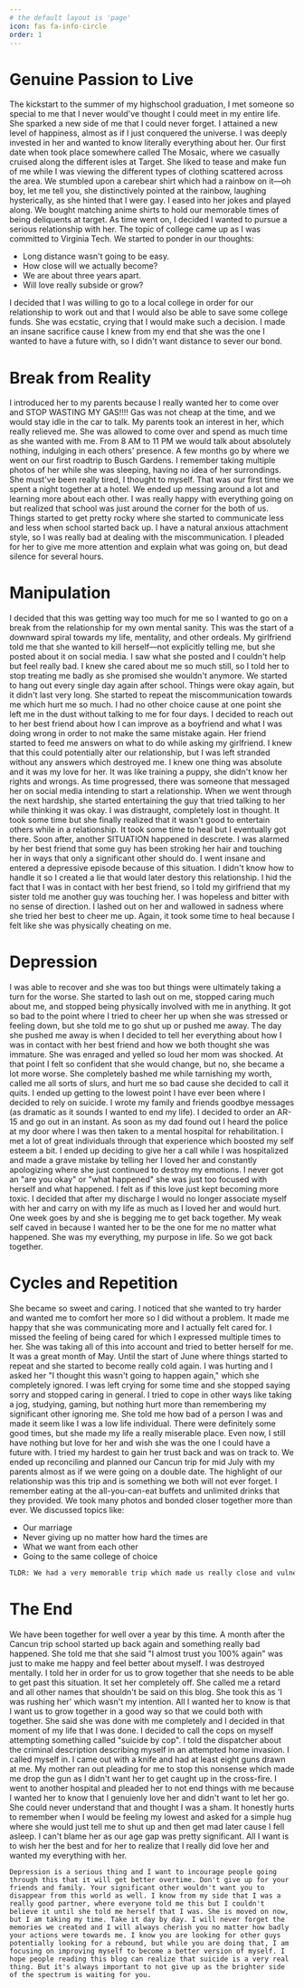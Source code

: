 ```yaml
---
# the default layout is 'page'
icon: fas fa-info-circle
order: 1
---
```

# Genuine Passion to Live

The kickstart to the summer of my highschool graduation, I met someone so special to me that I never would've thought I could meet in my entire life. She sparked a new side of me that I could never forget. I attained a new level of happiness, almost as if I just conquered the universe. I was deeply invested in her and wanted to know literally everything about her. Our first date when took place somewhere called The Mosaic, where we casually cruised along the different isles at Target. She liked to tease and make fun of me while I was viewing the different types of clothing scattered across the area. We stumbled upon a carebear shirt which had a rainbow on it—oh boy, let me tell you, she distinctively pointed at the rainbow, laughing hysterically, as she hinted that I were gay. I eased into her jokes and played along. We bought matching anime shirts to hold our memorable times of being deliquents at target. As time went on, I decided I wanted to pursue a serious relationship with her. The topic of college came up as I was committed to Virginia Tech. We started to ponder in our thoughts:
* Long distance wasn't going to be easy.
* How close will we actually become?
* We are about three years apart.
* Will love really subside or grow?

I decided that I was willing to go to a local college in order for our relationship to work out and that I would also be able to save some college funds. She was ecstatic, crying that I would make such a decision. I made an insane sacrifice cause I knew from my end that she was the one I wanted to have a future with, so I didn't want distance to sever our bond. 
# Break from Reality

I introduced her to my parents because I really wanted her to come over and STOP WASTING MY GAS!!!! Gas was not cheap at the time, and we would stay idle in the car to talk. My parents took an interest in her, which really relieved me. She was allowed to come over and spend as much time as she wanted with me. From 8 AM to 11 PM we would talk about absolutely nothing, indulging in each others' presence. A few months go by where we went on our first roadtrip to Busch Gardens. I remember taking multiple photos of her while she was sleeping, having no idea of her surrondings. She must've been really tired, I thought to myself. That was our first time we spent a night together at a hotel. We ended up messing around a lot and learning more about each other. I was really happy with everything going on but realized that school was just around the corner for the both of us. Things started to get pretty rocky where she started to communicate less and less when school started back up. I have a natural anxious attachment style, so I was really bad at dealing with the miscommunication. I pleaded for her to give me more attention and explain what was going on, but dead silence for several hours.

# Manipulation

I decided that this was getting way too much for me so I wanted to go on a break from the relationship for my own mental sanity. This was the start of a downward spiral towards my life, mentality, and other ordeals. My girlfriend told me that she wanted to kill herself—not explicitly telling me, but she posted about it on social media. I saw what she posted and I couldn't help but feel really bad. I knew she cared about me so much still, so I told her to stop treating me badly as she promised she wouldn't anymore. We started to hang out every single day again after school. Things were okay again, but it didn't last very long. She started to repeat the miscommunication towards me which hurt me so much. I had no other choice cause at one point she left me in the dust without talking to me for four days. I decided to reach out to her best friend about how I can improve as a boyfriend and what I was doing wrong in order to not make the same mistake again. Her friend started to feed me answers on what to do while asking my girlfriend. I knew that this could potentially alter our relationship, but I was left stranded without any answers which destroyed me. I knew one thing was absolute and it was my love for her. It was like training a puppy, she didn't know her rights and wrongs. As time progressed, there was someone that messaged her on social media intending to start a relationship. When we went through the next hardship, she started entertaining the guy that tried talking to her while thinking it was okay. I was distraught, completely lost in thought. It took some time but she finally realized that it wasn't good to entertain others while in a relationship. It took some time to heal but I eventually got there. Soon after, another SITUATION happened in descrete. I was alarmed by her best friend that some guy has been stroking her hair and touching her in ways that only a significant other should do. I went insane and entered a depressive episode because of this situation. I didn't know how to handle it so I created a lie that would later destory this relationship. I hid the fact that I was in contact with her best friend, so I told my girlfriend that my sister told me another guy was touching her. I was hopeless and bitter with no sense of direction. I lashed out on her and wallowed in sadness where she tried her best to cheer me up. Again, it took some time to heal because I felt like she was physically cheating on me.

# Depression

I was able to recover and she was too but things were ultimately taking a turn for the worse. She started to lash out on me, stopped caring much about me, and stopped being physically involved with me in anything. It got so bad to the point where I tried to cheer her up when she was stressed or feeling down, but she told me to go shut up or pushed me away. The day she pushed me away is when I decided to tell her everything about how I was in contact with her best friend and how we both thought she was immature. She was enraged and yelled so loud her mom was shocked. At that point I felt so confident that she would change, but no, she became a lot more worse. She completely bashed me while tarnishing my worth, called me all sorts of slurs, and hurt me so bad cause she decided to call it quits. I ended up getting to the lowest point I have ever been where I decided to rely on suicide. I wrote my family and friends goodbye messages (as dramatic as it sounds I wanted to end my life). I decided to order an AR-15 and go out in an instant. As soon as my dad found out I heard the police at my door where I was then taken to a mental hospital for rehabilitation. I met a lot of great individuals through that experience which boosted my self esteem a bit. I ended up deciding to give her a call while I was hospitalized and made a grave mistake by telling her I loved her and constantly apologizing where she just continued to destroy my emotions. I never got an "are you okay" or "what happened" she was just too focused with herself and what happened. I felt as if this love just kept becoming more toxic. I decided that after my discharge I would no longer associate myself with her and carry on with my life as much as I loved her and would hurt. One week goes by and she is begging me to get back together. My weak self caved in because I wanted her to be the one for me no matter what happened. She was my everything, my purpose in life. So we got back together.

# Cycles and Repetition

She became so sweet and caring. I noticed that she wanted to try harder and wanted me to comfort her more so I did without a problem. It made me happy that she was communicating more and I actually felt cared for. I missed the feeling of being cared for which I expressed multiple times to her. She was taking all of this into account and tried to better herself for me. It was a great month of May. Until the start of June where things started to repeat and she started to become really cold again. I was hurting and I asked her "I thought this wasn't going to happen again," which she completely ignored. I was left crying for some time and she stopped saying sorry and stopped caring in general. I tried to cope in other ways like taking a jog, studying, gaming, but nothing hurt more than remembering my significant other ignoring me. She told me how bad of a person I was and made it seem like I was a low life individual. There were definitely some good times, but she made my life a really miserable place. Even now, I still have nothing but love for her and wish she was the one I could have a future with. I tried my hardest to gain her trust back and was on track to. We ended up reconciling and planned our Cancun trip for mid July with my parents almost as if we were going on a double date. The highlight of our relationship was this trip and is something we both will not ever forget. I remember eating at the all-you-can-eat buffets and unlimited drinks that they provided. We took many photos and bonded closer together more than ever. We discussed topics like:

* Our marriage
* Never giving up no matter how hard the times are
* What we want from each other
* Going to the same college of choice

```bash
TLDR: We had a very memorable trip which made us really close and vulnerable
```

# The End

We have been together for well over a year by this time. A month after the Cancun trip school started up back again and something really bad happened. She told me that she said "I almost trust you 100% again" was just to make me happy and feel better about myself. I was destroyed mentally. I told her in order for us to grow together that she needs to be able to get past this situation. It set her completely off. She called me a retard and all other names that shouldn't be said on this blog. She took this as 'I was rushing her' which wasn't my intention. All I wanted her to know is that I want us to grow together in a good way so that we could both with together. She said she was done with me completely and I decided in that moment of my life that I was done. I decided to call the cops on myself attempting something called "suicide by cop". I told the dispatcher about the criminal description describing myself in an attempted home invasion. I called myself in. I came out with a knife and had at least eight guns drawn at me. My mother ran out pleading for me to stop this nonsense which made me drop the gun as I didn't want her to get caught up in the cross-fire. I went to another hospital and pleaded her to not end things with me because I wanted her to know that I genuienly love her and didn't want to let her go. She could never understand that and thought I was a sham. It honestly hurts to remember when I would be feeling my lowest and asked for a simple hug where she would just tell me to shut up and then get mad later cause I fell asleep. I can't blame her as our age gap was pretty significant. All I want is to wish her the best and for her to realize that I really did love her and wanted my everything with her.

```Depression is a serious thing and I want to incourage people going through this that it will get better overtime. Don't give up for your friends and family. Your significant other wouldn't want you to disappear from this world as well. I know from my side that I was a really good partner, where everyone told me this but I couldn't believe it until she told me herself that I was. She is moved on now, but I am taking my time. Take it day by day. I will never forget the memories we created and I will always cherish you no matter how badly your actions were towards me. I know you are looking for other guys potentially looking for a rebound, but while you are doing that, I am focusing on improving myself to become a better version of myself. I hope people reading this blog can realize that suicide is a very real thing. But it's always important to not give up as the brighter side of the spectrum is waiting for you. ```